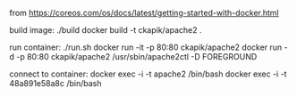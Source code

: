 from https://coreos.com/os/docs/latest/getting-started-with-docker.html

build image:
	./build
	docker build -t ckapik/apache2 .

run container: 
	./run.sh
	docker run -it -p 80:80 ckapik/apache2
	docker run -d -p 80:80 ckapik/apache2 /usr/sbin/apache2ctl -D FOREGROUND

connect to container: 
	docker exec -i -t apache2 /bin/bash
	docker exec -i -t 48a891e58a8c /bin/bash
